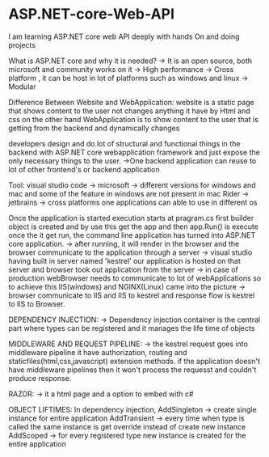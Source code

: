 # ASP.NET-core-Web-API
I am learning ASP.NET core web API deeply with hands On and doing projects  

What is ASP.NET core and why it is needed?
-> It is an open source, both microsoft and community works on it
-> High performance
-> Cross platform , it can be host in lot of platforms such as windows and linux
-> Modular

Difference Between Website and WebApplication:
website is a static page that shows content to the user not changes anything it have by Html and css
on the other hand WebApplication is to show content to the user that is getting from the backend and dynamically changes

developers design and do lot of structural and functional things in the backend with ASP.NET core webapplication framework and just expose the only necessary things to the user.
->One backend application can reuse to lot of other frontend's or backend application

Tool:
visual studio code -> microsoft -> different versions for windows and mac and some of the feature in windows are not present in mac
Rider -> jetbrains -> cross platforms one applications can able to use in different os

Once the application is started execution starts at pragram.cs first builder object is created and by use this get the app and then app.Run() is execute once the it get run, the command line application has turned into ASP.NET core application.
-> after running, it will render in the browser and the browser communicate to the application through a server
-> visual studio having built in server named 'kestrel' our application is hosted on that server and browser took out application from the server
-> in case of production webBrowser needs to communicate to lot of webApplications so to achieve this IIS(windows) and NGINX(Linux) came into the picture
-> browser communicate to IIS and IIS to kestrel and response flow is kestrel to IIS to Browser.

DEPENDENCY INJECTION:
-> Dependency injection container is the central part where types can be registered and it manages the life time of objects

MIDDLEWARE AND REQUEST PIPELINE:
-> the kestrel request goes into middleware pipeline it have authorization, routing and staticfiles(html,css,javascript) extension methods. if the application doesn't have middleware pipelines then it won't process the requesst and couldn't produce response.

RAZOR:
-> it a html page and a option to embed with c#

OBJECT LIFTIMES:
In dependency injection, AddSingleton -> create single instance for entire application
AddTransient -> every time when type is called the same instance is get override instead of create new instance
AddScoped -> for every registered type new instance is created for the entire application
